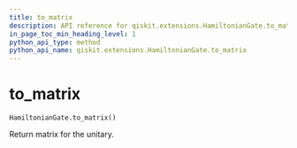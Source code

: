 ```yaml
---
title: to_matrix
description: API reference for qiskit.extensions.HamiltonianGate.to_matrix
in_page_toc_min_heading_level: 1
python_api_type: method
python_api_name: qiskit.extensions.HamiltonianGate.to_matrix
---
```


# to\_matrix

<span id="qiskit.extensions.HamiltonianGate.to_matrix" />

`HamiltonianGate.to_matrix()`

Return matrix for the unitary.

